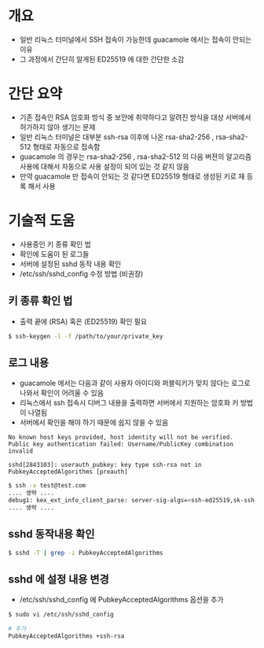 # 개요
- 일반 리눅스 터미널에서 SSH 접속이 가능한데 guacamole 에서는 접속이 안되는 이유
- 그 과정에서 간단히 알게된 ED25519 에 대한 간단한 소감

# 간단 요약
- 기존 접속인 RSA 암호화 방식 중 보안에 취약하다고 알려진 방식을 대상 서버에서 허가하지 않아 생기는 문제
- 일반 리눅스 터미널은 대부분 ssh-rsa 이후에 나온 rsa-sha2-256 , rsa-sha2-512 형태로 자동으로 접속함
- guacamole 의 경우는 rsa-sha2-256 , rsa-sha2-512 의 다음 버젼의 알고리즘 사용에 대해서 자동으로 사용 설정이 되어 있는 것 같지 않음
- 만약 guacamole 만 접속이 안되는 것 같다면 ED25519 형태로 생성된 키로 재 등록 해서 사용

# 기술적 도움
- 사용중인 키 종류 확인 법
- 확인에 도움이 된 로그들
- 서버에 설정된 sshd 동작 내용 확인
- /etc/ssh/sshd_config 수정 방법 (비권장)


## 키 종류 확인 법
- 출력 끝에 (RSA) 혹은 (ED25519) 확인 필요
```bash
$ ssh-keygen -l -f /path/to/your/private_key
```

## 로그 내용
- guacamole 에서는 다음과 같이 사용자 아이디와 퍼블릭키가 맞지 않다는 로그로 나와서 확인이 어려울 수 있음
- 리눅스에서 ssh 접속시 디버그 내용을 출력하면 서버에서 지원하는 암호화 키 방법이 나열됨
- 서버에서 확인을 해야 하기 때문에 쉽지 않을 수 있음

```text
No known host keys provided, host identity will not be verified.
Public key authentication failed: Username/PublicKey combination invalid
```

```text
sshd[2843103]: userauth_pubkey: key type ssh-rsa not in PubkeyAcceptedAlgorithms [preauth]
```

```bash
$ ssh -v test@test.com
.... 생략 ....
debug1: kex_ext_info_client_parse: server-sig-algs=<ssh-ed25519,sk-ssh-ed25519@openssh.com,ssh-rsa,rsa-sha2-256,rsa-sha2-512,ssh-dss,ecdsa-sha2-nistp256,ecdsa-sha2-nistp384,ecdsa-sha2-nistp521,sk-ecdsa-sha2-nistp256@openssh.com,webauthn-sk-ecdsa-sha2-nistp256@openssh.com>
.... 생략 ....
```

## sshd 동작내용 확인

```bash
$ sshd -T | grep -i PubkeyAcceptedAlgorithms
```

## sshd 에 설정 내용 변경
- /etc/ssh/sshd_config 에 PubkeyAcceptedAlgorithms 옵션을 추가

```bash
$ sudo vi /etc/ssh/sshd_config

# 추가
PubkeyAcceptedAlgorithms +ssh-rsa
```

